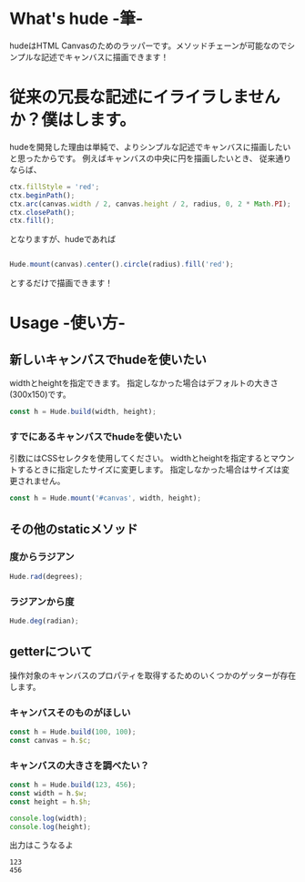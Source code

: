 # What's hude -筆-
hudeはHTML Canvasのためのラッパーです。メソッドチェーンが可能なのでシンプルな記述でキャンバスに描画できます！

# 従来の冗長な記述にイライラしませんか？僕はします。
hudeを開発した理由は単純で、よりシンプルな記述でキャンバスに描画したいと思ったからです。
例えばキャンバスの中央に円を描画したいとき、
従来通りならば、
```js
ctx.fillStyle = 'red';
ctx.beginPath();
ctx.arc(canvas.width / 2, canvas.height / 2, radius, 0, 2 * Math.PI);
ctx.closePath();
ctx.fill();
```
となりますが、hudeであれば
```js

Hude.mount(canvas).center().circle(radius).fill('red');

```
とするだけで描画できます！

# Usage -使い方-

## 新しいキャンバスでhudeを使いたい
widthとheightを指定できます。
指定しなかった場合はデフォルトの大きさ(300x150)です。
```js
const h = Hude.build(width, height);
```

### すでにあるキャンバスでhudeを使いたい
引数にはCSSセレクタを使用してください。
widthとheightを指定するとマウントするときに指定したサイズに変更します。
指定しなかった場合はサイズは変更されません。
```js
const h = Hude.mount('#canvas', width, height);
```

## その他のstaticメソッド

### 度からラジアン
```js
Hude.rad(degrees);
```

### ラジアンから度
```js
Hude.deg(radian);
```

## getterについて
操作対象のキャンバスのプロパティを取得するためのいくつかのゲッターが存在します。

### キャンバスそのものがほしい

```js
const h = Hude.build(100, 100);
const canvas = h.$c;
```

### キャンバスの大きさを調べたい？
```js
const h = Hude.build(123, 456);
const width = h.$w;
const height = h.$h;

console.log(width); 
console.log(height);
```
出力はこうなるよ
```
123
456
```
